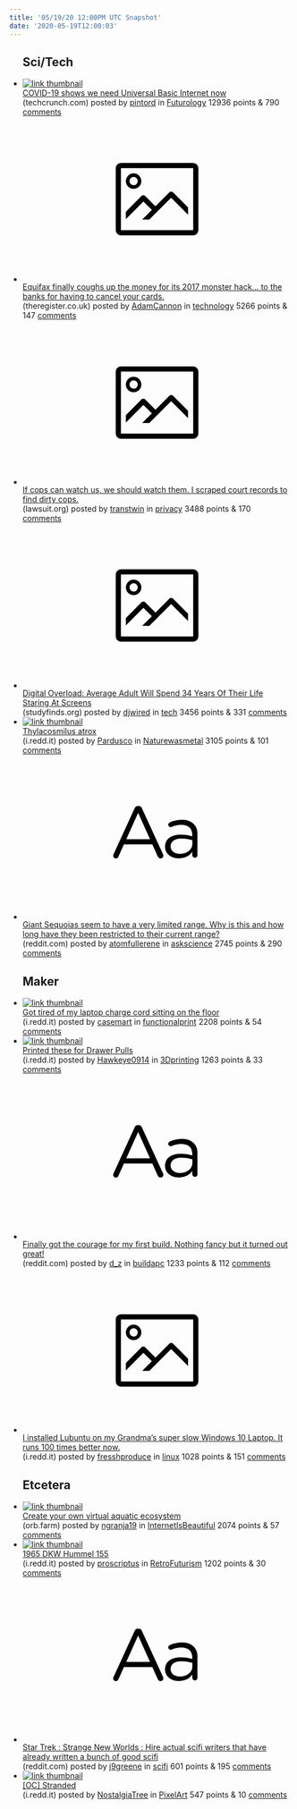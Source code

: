 ```yaml
---
title: '05/19/20 12:00PM UTC Snapshot'
date: '2020-05-19T12:00:03'
---
```

<ul>
<h2>Sci/Tech</h2>

<li><a href='https://techcrunch.com/2020/05/14/covid-19-shows-we-need-universal-basic-internet-now/'><img src='https://b.thumbs.redditmedia.com/gfvid3vDPfliG3ap59aTMJDszr7pX6nRVk1eeWpWzsc.jpg' alt='link thumbnail'></a><div><div class='linkTitle'><a href='https://techcrunch.com/2020/05/14/covid-19-shows-we-need-universal-basic-internet-now/'>COVID-19 shows we need Universal Basic Internet now</a></div>(techcrunch.com) posted by <a href='https://www.reddit.com/user/pintord'>pintord</a> in <a href='https://www.reddit.com/r/Futurology'>Futurology</a> 12936 points & 790 <a href='https://www.reddit.com/r/Futurology/comments/gmcwfm/covid19_shows_we_need_universal_basic_internet_now/'>comments</a></div></li>

<li><a href='https://www.theregister.co.uk/2020/05/18/equifax_coughs_up/'><svg version='1.1' viewBox='-34 -14 104 64' preserveAspectRatio='xMidYMid meet' xmlns='http://www.w3.org/2000/svg' xmlns:xlink='http://www.w3.org/1999/xlink'>
    <title>link thumbnail</title>
    <path d='M32,4H4A2,2,0,0,0,2,6V30a2,2,0,0,0,2,2H32a2,2,0,0,0,2-2V6A2,2,0,0,0,32,4ZM4,30V6H32V30Z'></path>
    <path d='M8.92,14a3,3,0,1,0-3-3A3,3,0,0,0,8.92,14Zm0-4.6A1.6,1.6,0,1,1,7.33,11,1.6,1.6,0,0,1,8.92,9.41Z'></path>
    <path d='M22.78,15.37l-5.4,5.4-4-4a1,1,0,0,0-1.41,0L5.92,22.9v2.83l6.79-6.79L16,22.18l-3.75,3.75H15l8.45-8.45L30,24V21.18l-5.81-5.81A1,1,0,0,0,22.78,15.37Z'></path>
    </svg></a><div><div class='linkTitle'><a href='https://www.theregister.co.uk/2020/05/18/equifax_coughs_up/'>Equifax finally coughs up the money for its 2017 monster hack… to the banks for having to cancel your cards.</a></div>(theregister.co.uk) posted by <a href='https://www.reddit.com/user/AdamCannon'>AdamCannon</a> in <a href='https://www.reddit.com/r/technology'>technology</a> 5266 points & 147 <a href='https://www.reddit.com/r/technology/comments/gmc9i0/equifax_finally_coughs_up_the_money_for_its_2017/'>comments</a></div></li>

<li><a href='https://lawsuit.org/keeping-cops-accountable/'><svg version='1.1' viewBox='-34 -14 104 64' preserveAspectRatio='xMidYMid meet' xmlns='http://www.w3.org/2000/svg' xmlns:xlink='http://www.w3.org/1999/xlink'>
    <title>link thumbnail</title>
    <path d='M32,4H4A2,2,0,0,0,2,6V30a2,2,0,0,0,2,2H32a2,2,0,0,0,2-2V6A2,2,0,0,0,32,4ZM4,30V6H32V30Z'></path>
    <path d='M8.92,14a3,3,0,1,0-3-3A3,3,0,0,0,8.92,14Zm0-4.6A1.6,1.6,0,1,1,7.33,11,1.6,1.6,0,0,1,8.92,9.41Z'></path>
    <path d='M22.78,15.37l-5.4,5.4-4-4a1,1,0,0,0-1.41,0L5.92,22.9v2.83l6.79-6.79L16,22.18l-3.75,3.75H15l8.45-8.45L30,24V21.18l-5.81-5.81A1,1,0,0,0,22.78,15.37Z'></path>
    </svg></a><div><div class='linkTitle'><a href='https://lawsuit.org/keeping-cops-accountable/'>If cops can watch us, we should watch them. I scraped court records to find dirty cops.</a></div>(lawsuit.org) posted by <a href='https://www.reddit.com/user/transtwin'>transtwin</a> in <a href='https://www.reddit.com/r/privacy'>privacy</a> 3488 points & 170 <a href='https://www.reddit.com/r/privacy/comments/gm8xfq/if_cops_can_watch_us_we_should_watch_them_i/'>comments</a></div></li>

<li><a href='https://www.studyfinds.org/digital-overload-average-adult-will-spend-34-years-of-their-life-staring-at-screens/'><svg version='1.1' viewBox='-34 -14 104 64' preserveAspectRatio='xMidYMid meet' xmlns='http://www.w3.org/2000/svg' xmlns:xlink='http://www.w3.org/1999/xlink'>
    <title>link thumbnail</title>
    <path d='M32,4H4A2,2,0,0,0,2,6V30a2,2,0,0,0,2,2H32a2,2,0,0,0,2-2V6A2,2,0,0,0,32,4ZM4,30V6H32V30Z'></path>
    <path d='M8.92,14a3,3,0,1,0-3-3A3,3,0,0,0,8.92,14Zm0-4.6A1.6,1.6,0,1,1,7.33,11,1.6,1.6,0,0,1,8.92,9.41Z'></path>
    <path d='M22.78,15.37l-5.4,5.4-4-4a1,1,0,0,0-1.41,0L5.92,22.9v2.83l6.79-6.79L16,22.18l-3.75,3.75H15l8.45-8.45L30,24V21.18l-5.81-5.81A1,1,0,0,0,22.78,15.37Z'></path>
    </svg></a><div><div class='linkTitle'><a href='https://www.studyfinds.org/digital-overload-average-adult-will-spend-34-years-of-their-life-staring-at-screens/'>Digital Overload: Average Adult Will Spend 34 Years Of Their Life Staring At Screens</a></div>(studyfinds.org) posted by <a href='https://www.reddit.com/user/djwired'>djwired</a> in <a href='https://www.reddit.com/r/tech'>tech</a> 3456 points & 331 <a href='https://www.reddit.com/r/tech/comments/gm0o0q/digital_overload_average_adult_will_spend_34/'>comments</a></div></li>

<li><a href='https://i.redd.it/wqa6t2uu4jz41.jpg'><img src='https://b.thumbs.redditmedia.com/yb-jyBPPH8N-L_dE-3mwB3sp4SE__JRjLq8hPRptQwg.jpg' alt='link thumbnail'></a><div><div class='linkTitle'><a href='https://i.redd.it/wqa6t2uu4jz41.jpg'>Thylacosmilus atrox</a></div>(i.redd.it) posted by <a href='https://www.reddit.com/user/Pardusco'>Pardusco</a> in <a href='https://www.reddit.com/r/Naturewasmetal'>Naturewasmetal</a> 3105 points & 101 <a href='https://www.reddit.com/r/Naturewasmetal/comments/gm1yaa/thylacosmilus_atrox/'>comments</a></div></li>

<li><a href='https://www.reddit.com/r/askscience/comments/gmekxi/giant_sequoias_seem_to_have_a_very_limited_range/'><svg version='1.1' viewBox='-34 -12 104 64' preserveAspectRatio='xMidYMid slice' xmlns='http://www.w3.org/2000/svg' xmlns:xlink='http://www.w3.org/1999/xlink'>
    <title>text link thumbnail</title>
    <path d='M12.19,8.84a1.45,1.45,0,0,0-1.4-1h-.12a1.46,1.46,0,0,0-1.42,1L1.14,26.56a1.29,1.29,0,0,0-.14.59,1,1,0,0,0,1,1,1.12,1.12,0,0,0,1.08-.77l2.08-4.65h11l2.08,4.59a1.24,1.24,0,0,0,1.12.83,1.08,1.08,0,0,0,1.08-1.08,1.64,1.64,0,0,0-.14-.57ZM6.08,20.71l4.59-10.22,4.6,10.22Z'>
    </path>
    <path d='M32.24,14.78A6.35,6.35,0,0,0,27.6,13.2a11.36,11.36,0,0,0-4.7,1,1,1,0,0,0-.58.89,1,1,0,0,0,.94.92,1.23,1.23,0,0,0,.39-.08,8.87,8.87,0,0,1,3.72-.81c2.7,0,4.28,1.33,4.28,3.92v.5a15.29,15.29,0,0,0-4.42-.61c-3.64,0-6.14,1.61-6.14,4.64v.05c0,2.95,2.7,4.48,5.37,4.48a6.29,6.29,0,0,0,5.19-2.48V26.9a1,1,0,0,0,1,1,1,1,0,0,0,1-1.06V19A5.71,5.71,0,0,0,32.24,14.78Zm-.56,7.7c0,2.28-2.17,3.89-4.81,3.89-1.94,0-3.61-1.06-3.61-2.86v-.06c0-1.8,1.5-3,4.2-3a15.2,15.2,0,0,1,4.22.61Z'>
    </path>
    </svg></a><div><div class='linkTitle'><a href='https://www.reddit.com/r/askscience/comments/gmekxi/giant_sequoias_seem_to_have_a_very_limited_range/'>Giant Sequoias seem to have a very limited range. Why is this and how long have they been restricted to their current range?</a></div>(reddit.com) posted by <a href='https://www.reddit.com/user/atomfullerene'>atomfullerene</a> in <a href='https://www.reddit.com/r/askscience'>askscience</a> 2745 points & 290 <a href='https://www.reddit.com/r/askscience/comments/gmekxi/giant_sequoias_seem_to_have_a_very_limited_range/'>comments</a></div></li>

<h2>Maker</h2>

<li><a href='https://i.redd.it/c04arry8mjz41.jpg'><img src='https://b.thumbs.redditmedia.com/lYxirhAeoU6pO33RtKObn_Q6Fsqa2kxVBiqx5XyiwqE.jpg' alt='link thumbnail'></a><div><div class='linkTitle'><a href='https://i.redd.it/c04arry8mjz41.jpg'>Got tired of my laptop charge cord sitting on the floor</a></div>(i.redd.it) posted by <a href='https://www.reddit.com/user/casemart'>casemart</a> in <a href='https://www.reddit.com/r/functionalprint'>functionalprint</a> 2208 points & 54 <a href='https://www.reddit.com/r/functionalprint/comments/gm3q45/got_tired_of_my_laptop_charge_cord_sitting_on_the/'>comments</a></div></li>

<li><a href='https://i.redd.it/fhbo7763xmz41.jpg'><img src='https://b.thumbs.redditmedia.com/gWAn-Hebos_soEr-erP4ayjPeOxdAeK_IDGxQ9cuSJs.jpg' alt='link thumbnail'></a><div><div class='linkTitle'><a href='https://i.redd.it/fhbo7763xmz41.jpg'>Printed these for Drawer Pulls</a></div>(i.redd.it) posted by <a href='https://www.reddit.com/user/Hawkeye0914'>Hawkeye0914</a> in <a href='https://www.reddit.com/r/3Dprinting'>3Dprinting</a> 1263 points & 33 <a href='https://www.reddit.com/r/3Dprinting/comments/gmg2vb/printed_these_for_drawer_pulls/'>comments</a></div></li>

<li><a href='https://www.reddit.com/r/buildapc/comments/gmepx8/finally_got_the_courage_for_my_first_build/'><svg version='1.1' viewBox='-34 -12 104 64' preserveAspectRatio='xMidYMid slice' xmlns='http://www.w3.org/2000/svg' xmlns:xlink='http://www.w3.org/1999/xlink'>
    <title>text link thumbnail</title>
    <path d='M12.19,8.84a1.45,1.45,0,0,0-1.4-1h-.12a1.46,1.46,0,0,0-1.42,1L1.14,26.56a1.29,1.29,0,0,0-.14.59,1,1,0,0,0,1,1,1.12,1.12,0,0,0,1.08-.77l2.08-4.65h11l2.08,4.59a1.24,1.24,0,0,0,1.12.83,1.08,1.08,0,0,0,1.08-1.08,1.64,1.64,0,0,0-.14-.57ZM6.08,20.71l4.59-10.22,4.6,10.22Z'>
    </path>
    <path d='M32.24,14.78A6.35,6.35,0,0,0,27.6,13.2a11.36,11.36,0,0,0-4.7,1,1,1,0,0,0-.58.89,1,1,0,0,0,.94.92,1.23,1.23,0,0,0,.39-.08,8.87,8.87,0,0,1,3.72-.81c2.7,0,4.28,1.33,4.28,3.92v.5a15.29,15.29,0,0,0-4.42-.61c-3.64,0-6.14,1.61-6.14,4.64v.05c0,2.95,2.7,4.48,5.37,4.48a6.29,6.29,0,0,0,5.19-2.48V26.9a1,1,0,0,0,1,1,1,1,0,0,0,1-1.06V19A5.71,5.71,0,0,0,32.24,14.78Zm-.56,7.7c0,2.28-2.17,3.89-4.81,3.89-1.94,0-3.61-1.06-3.61-2.86v-.06c0-1.8,1.5-3,4.2-3a15.2,15.2,0,0,1,4.22.61Z'>
    </path>
    </svg></a><div><div class='linkTitle'><a href='https://www.reddit.com/r/buildapc/comments/gmepx8/finally_got_the_courage_for_my_first_build/'>Finally got the courage for my first build. Nothing fancy but it turned out great!</a></div>(reddit.com) posted by <a href='https://www.reddit.com/user/d_z'>d_z</a> in <a href='https://www.reddit.com/r/buildapc'>buildapc</a> 1233 points & 112 <a href='https://www.reddit.com/r/buildapc/comments/gmepx8/finally_got_the_courage_for_my_first_build/'>comments</a></div></li>

<li><a href='https://i.redd.it/zvdgn6fppmz41.jpg'><svg version='1.1' viewBox='-34 -14 104 64' preserveAspectRatio='xMidYMid meet' xmlns='http://www.w3.org/2000/svg' xmlns:xlink='http://www.w3.org/1999/xlink'>
    <title>link thumbnail</title>
    <path d='M32,4H4A2,2,0,0,0,2,6V30a2,2,0,0,0,2,2H32a2,2,0,0,0,2-2V6A2,2,0,0,0,32,4ZM4,30V6H32V30Z'></path>
    <path d='M8.92,14a3,3,0,1,0-3-3A3,3,0,0,0,8.92,14Zm0-4.6A1.6,1.6,0,1,1,7.33,11,1.6,1.6,0,0,1,8.92,9.41Z'></path>
    <path d='M22.78,15.37l-5.4,5.4-4-4a1,1,0,0,0-1.41,0L5.92,22.9v2.83l6.79-6.79L16,22.18l-3.75,3.75H15l8.45-8.45L30,24V21.18l-5.81-5.81A1,1,0,0,0,22.78,15.37Z'></path>
    </svg></a><div><div class='linkTitle'><a href='https://i.redd.it/zvdgn6fppmz41.jpg'>I installed Lubuntu on my Grandma’s super slow Windows 10 Laptop. It runs 100 times better now.</a></div>(i.redd.it) posted by <a href='https://www.reddit.com/user/fresshproduce'>fresshproduce</a> in <a href='https://www.reddit.com/r/linux'>linux</a> 1028 points & 151 <a href='https://www.reddit.com/r/linux/comments/gmffp8/i_installed_lubuntu_on_my_grandmas_super_slow/'>comments</a></div></li>

<h2>Etcetera</h2>

<li><a href='https://orb.farm/'><img src='https://a.thumbs.redditmedia.com/-ZAfqI5r3o7nl9jcK1H2mND6EkApB-OBzAS0aSmxI58.jpg' alt='link thumbnail'></a><div><div class='linkTitle'><a href='https://orb.farm/'>Create your own virtual aquatic ecosystem</a></div>(orb.farm) posted by <a href='https://www.reddit.com/user/ngranja19'>ngranja19</a> in <a href='https://www.reddit.com/r/InternetIsBeautiful'>InternetIsBeautiful</a> 2074 points & 57 <a href='https://www.reddit.com/r/InternetIsBeautiful/comments/gm3fyx/create_your_own_virtual_aquatic_ecosystem/'>comments</a></div></li>

<li><a href='https://i.redd.it/ow1flh6k0mz41.jpg'><img src='https://a.thumbs.redditmedia.com/m1AG7d_vDBQKi07Fhi1ngwPPGSZWJfK9cXtyd7xagQ0.jpg' alt='link thumbnail'></a><div><div class='linkTitle'><a href='https://i.redd.it/ow1flh6k0mz41.jpg'>1965 DKW Hummel 155</a></div>(i.redd.it) posted by <a href='https://www.reddit.com/user/proscriptus'>proscriptus</a> in <a href='https://www.reddit.com/r/RetroFuturism'>RetroFuturism</a> 1202 points & 30 <a href='https://www.reddit.com/r/RetroFuturism/comments/gmd4j5/1965_dkw_hummel_155/'>comments</a></div></li>

<li><a href='https://www.reddit.com/r/scifi/comments/gmd6qp/star_trek_strange_new_worlds_hire_actual_scifi/'><svg version='1.1' viewBox='-34 -12 104 64' preserveAspectRatio='xMidYMid slice' xmlns='http://www.w3.org/2000/svg' xmlns:xlink='http://www.w3.org/1999/xlink'>
    <title>text link thumbnail</title>
    <path d='M12.19,8.84a1.45,1.45,0,0,0-1.4-1h-.12a1.46,1.46,0,0,0-1.42,1L1.14,26.56a1.29,1.29,0,0,0-.14.59,1,1,0,0,0,1,1,1.12,1.12,0,0,0,1.08-.77l2.08-4.65h11l2.08,4.59a1.24,1.24,0,0,0,1.12.83,1.08,1.08,0,0,0,1.08-1.08,1.64,1.64,0,0,0-.14-.57ZM6.08,20.71l4.59-10.22,4.6,10.22Z'>
    </path>
    <path d='M32.24,14.78A6.35,6.35,0,0,0,27.6,13.2a11.36,11.36,0,0,0-4.7,1,1,1,0,0,0-.58.89,1,1,0,0,0,.94.92,1.23,1.23,0,0,0,.39-.08,8.87,8.87,0,0,1,3.72-.81c2.7,0,4.28,1.33,4.28,3.92v.5a15.29,15.29,0,0,0-4.42-.61c-3.64,0-6.14,1.61-6.14,4.64v.05c0,2.95,2.7,4.48,5.37,4.48a6.29,6.29,0,0,0,5.19-2.48V26.9a1,1,0,0,0,1,1,1,1,0,0,0,1-1.06V19A5.71,5.71,0,0,0,32.24,14.78Zm-.56,7.7c0,2.28-2.17,3.89-4.81,3.89-1.94,0-3.61-1.06-3.61-2.86v-.06c0-1.8,1.5-3,4.2-3a15.2,15.2,0,0,1,4.22.61Z'>
    </path>
    </svg></a><div><div class='linkTitle'><a href='https://www.reddit.com/r/scifi/comments/gmd6qp/star_trek_strange_new_worlds_hire_actual_scifi/'>Star Trek : Strange New Worlds : Hire actual scifi writers that have already written a bunch of good scifi</a></div>(reddit.com) posted by <a href='https://www.reddit.com/user/j9greene'>j9greene</a> in <a href='https://www.reddit.com/r/scifi'>scifi</a> 601 points & 195 <a href='https://www.reddit.com/r/scifi/comments/gmd6qp/star_trek_strange_new_worlds_hire_actual_scifi/'>comments</a></div></li>

<li><a href='https://i.redd.it/cbbxcwqstiz41.png'><img src='https://a.thumbs.redditmedia.com/lcPvY7_wEc8oxOQwq4M99znIVe-2sesiOK-JObHlaD8.jpg' alt='link thumbnail'></a><div><div class='linkTitle'><a href='https://i.redd.it/cbbxcwqstiz41.png'>[OC] Stranded</a></div>(i.redd.it) posted by <a href='https://www.reddit.com/user/NostalgiaTree'>NostalgiaTree</a> in <a href='https://www.reddit.com/r/PixelArt'>PixelArt</a> 547 points & 10 <a href='https://www.reddit.com/r/PixelArt/comments/gm0yr1/oc_stranded/'>comments</a></div></li>

</ul>
